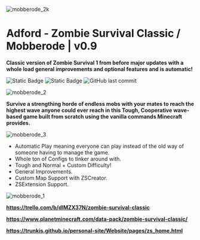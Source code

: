 ![mobberode_2k](https://github.com/Mobberode/MC-Zombie-Survival-Mobberode/assets/121296120/ea671937-fa44-44e5-911c-7fd82bb1e2c7)
# Adford - Zombie Survival Classic / Mobberode | v0.9
**Classic version of Zombie Survival 1 from before major updates with a whole load general improvements and optional features and is automatic!**

![Static Badge](https://img.shields.io/badge/Made%20With-Commands-%23E72A58?style=for-the-badge)
![Static Badge](https://img.shields.io/badge/Not%20Optimized-But%20Still%20Optimized-E72A58?style=for-the-badge&color=E72A58)
![GitHub last commit](https://img.shields.io/github/last-commit/Mobberode/MC-Zombie-Survival-Mobberode?style=for-the-badge&color=E72A58)

![mobberode_2](https://github.com/Mobberode/MC-Zombie-Survival-Mobberode/assets/121296120/19be8a09-9cd4-402b-9e15-55c21e508bc0)

**Survive a strengthing horde of endless mobs with your mates to reach the highest wave anyone could ever reach in this Tough, Cooperative wave-based game built from scratch using the vanilla commands Minecraft provides.**

![mobberode_3](https://github.com/Mobberode/MC-Zombie-Survival-Mobberode/assets/121296120/c6b9306a-d609-4f0a-8d50-373beebcd315)

- Automatic Play meaning everyone can play instead of the old way of someone having to manage the game.
- Whole ton of Configs to tinker around with.
- Tough and Normal + Custom Difficulty!
- General Improvements.
- Custom Map Support with ZSCreator.
- ZSExtension Support.

![mobberode_1](https://github.com/Mobberode/MC-Zombie-Survival-Mobberode/assets/121296120/688ad2b6-5f04-4e52-81e1-5e6f51828e9e)

**https://trello.com/b/dIMZX37N/zombie-survival-classic**

**https://www.planetminecraft.com/data-pack/zombie-survival-classic/**

**https://trunkis.github.io/personal-site/Website/pages/zs_home.html**
